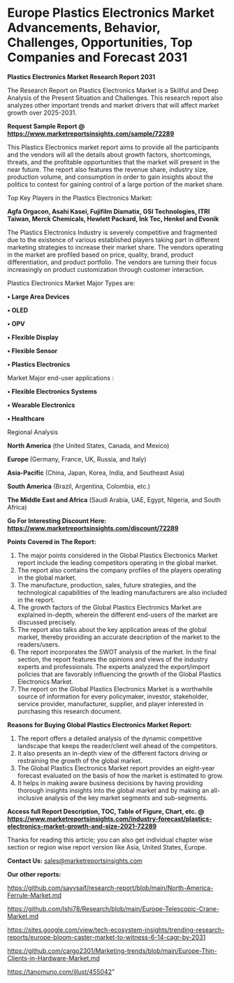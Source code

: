 # Europe Plastics Electronics Market Advancements, Behavior, Challenges, Opportunities, Top Companies and Forecast 2031

<strong>Plastics Electronics Market Research Report 2031</strong>

The Research Report on Plastics Electronics Market is a Skillful and Deep Analysis of the Present Situation and Challenges. This research report also analyzes other important trends and market drivers that will affect market growth over 2025-2031.

<strong>Request Sample Report @ <a href=https://www.marketreportsinsights.com/sample/72289>https://www.marketreportsinsights.com/sample/72289</a></strong>

This Plastics Electronics market report aims to provide all the participants and the vendors will all the details about growth factors, shortcomings, threats, and the profitable opportunities that the market will present in the near future. The report also features the revenue share, industry size, production volume, and consumption in order to gain insights about the politics to contest for gaining control of a large portion of the market share.

Top Key Players in the Plastics Electronics Market:

<strong>Agfa Orgacon, Asahi Kasei, Fujifilm Diamatix, GSI Technologies, ITRI Taiwan, Merck Chemicals, Hewlett Packard, Ink Tec, Henkel and Evonik</strong>

The Plastics Electronics Industry is severely competitive and fragmented due to the existence of various established players taking part in different marketing strategies to increase their market share. The vendors operating in the market are profiled based on price, quality, brand, product differentiation, and product portfolio. The vendors are turning their focus increasingly on product customization through customer interaction.

Plastics Electronics Market Major Types are:

<strong>• Large Area Devices

• OLED

• OPV

• Flexible Display

• Flexible Sensor

• Plastics Electronics</strong>

Market Major end-user applications :

<strong>• Flexible Electronics Systems

• Wearable Electronics

• Healthcare</strong>

Regional Analysis

</u><strong><b>North America</b></strong> (the United States, Canada, and Mexico)

<strong><b>Europe </b></strong>(Germany, France, UK, Russia, and Italy)

<strong><b>Asia-Pacific</b></strong> (China, Japan, Korea, India, and Southeast Asia)

<strong><b>South America</b></strong> (Brazil, Argentina, Colombia, etc.)

<strong><b>The Middle East and Africa</b></strong> (Saudi Arabia, UAE, Egypt, Nigeria, and South Africa)

<strong>Go For Interesting Discount Here: <a href=https://www.marketreportsinsights.com/discount/72289>https://www.marketreportsinsights.com/discount/72289</a></strong>

<strong>Points Covered in The Report:</strong>
<ol>
  <li>The major points considered in the Global Plastics Electronics Market report include the leading competitors operating in the global market.</li>
  <li>The report also contains the company profiles of the players operating in the global market.</li>
  <li>The manufacture, production, sales, future strategies, and the technological capabilities of the leading manufacturers are also included in the report.</li>
  <li>The growth factors of the Global Plastics Electronics Market are explained in-depth, wherein the different end-users of the market are discussed precisely.</li>
  <li>The report also talks about the key application areas of the global market, thereby providing an accurate description of the market to the readers/users.</li>
  <li>The report incorporates the SWOT analysis of the market. In the final section, the report features the opinions and views of the industry experts and professionals. The experts analyzed the export/import policies that are favorably influencing the growth of the Global Plastics Electronics Market.</li>
  <li>The report on the Global Plastics Electronics Market is a worthwhile source of information for every policymaker, investor, stakeholder, service provider, manufacturer, supplier, and player interested in purchasing this research document.</li>
</ol>
<strong>Reasons for Buying Global Plastics Electronics Market Report:</strong>

<ol>
  <li>The report offers a detailed analysis of the dynamic competitive landscape that keeps the reader/client well ahead of the competitors.</li>
  <li>It also presents an in-depth view of the different factors driving or restraining the growth of the global market.</li>
  <li>The Global Plastics Electronics Market report provides an eight-year forecast evaluated on the basis of how the market is estimated to grow.</li>
  <li>It helps in making aware business decisions by having providing thorough insights insights into the global market and by making an all-inclusive analysis of the key market segments and sub-segments.</li>
</ol>
<strong>Access full Report Description, TOC, Table of Figure, Chart, etc. @ <a href=https://www.marketreportsinsights.com/industry-forecast/plastics-electronics-market-growth-and-size-2021-72289>https://www.marketreportsinsights.com/industry-forecast/plastics-electronics-market-growth-and-size-2021-72289</a></strong>


Thanks for reading this article; you can also get individual chapter wise section or region wise report version like Asia, United States, Europe.

<strong>Contact Us:</strong>
sales@marketreportsinsights.com

<strong>Our other reports:</strong>

<a href=https://github.com/sayysaif/research-report/blob/main/North-America-Ferrule-Market.md>https://github.com/sayysaif/research-report/blob/main/North-America-Ferrule-Market.md</a>

<a href=https://github.com/Ishi78/Research/blob/main/Europe-Telescopic-Crane-Market.md>https://github.com/Ishi78/Research/blob/main/Europe-Telescopic-Crane-Market.md</a>

<a href=https://sites.google.com/view/tech-ecosystem-insights/trending-research-reports/europe-bloom-caster-market-to-witness-6-14-cagr-by-2031>https://sites.google.com/view/tech-ecosystem-insights/trending-research-reports/europe-bloom-caster-market-to-witness-6-14-cagr-by-2031</a>

<a href=https://github.com/cargo2301/Marketing-trends/blob/main/Europe-Thin-Clients-in-Hardware-Market.md>https://github.com/cargo2301/Marketing-trends/blob/main/Europe-Thin-Clients-in-Hardware-Market.md</a>

<a href=https://tanomuno.com/illust/455042>https://tanomuno.com/illust/455042</a>"
